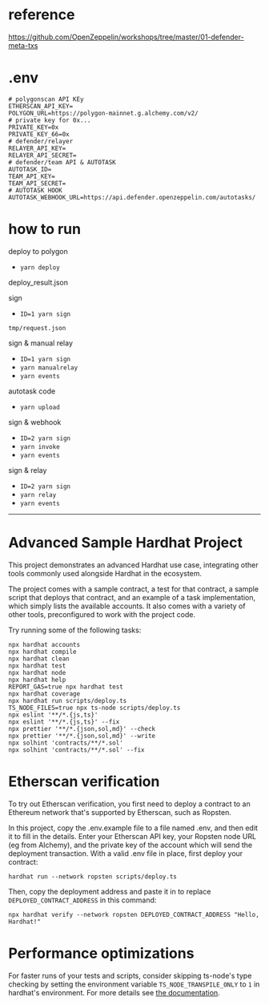 # reference

https://github.com/OpenZeppelin/workshops/tree/master/01-defender-meta-txs


# .env

```
# polygonscan API KEy
ETHERSCAN_API_KEY=
POLYGON_URL=https://polygon-mainnet.g.alchemy.com/v2/
# private key for 0x...
PRIVATE_KEY=0x
PRIVATE_KEY_66=0x
# defender/relayer
RELAYER_API_KEY=
RELAYER_API_SECRET=
# defender/team API & AUTOTASK
AUTOTASK_ID=
TEAM_API_KEY=
TEAM_API_SECRET=
# AUTOTASK HOOK
AUTOTASK_WEBHOOK_URL=https://api.defender.openzeppelin.com/autotasks/
```


# how to run 

deploy  to polygon
- `yarn deploy`

deploy_result.json

sign 
- `ID=1 yarn sign`

`tmp/request.json`

sign & manual relay
- `ID=1 yarn sign`
- `yarn manualrelay`
- `yarn events`

autotask code
- `yarn upload`

sign & webhook
- `ID=2 yarn sign`
- `yarn invoke`
- `yarn events`

sign & relay
- `ID=2 yarn sign`
- `yarn relay`
- `yarn events`


---




# Advanced Sample Hardhat Project

This project demonstrates an advanced Hardhat use case, integrating other tools commonly used alongside Hardhat in the ecosystem.

The project comes with a sample contract, a test for that contract, a sample script that deploys that contract, and an example of a task implementation, which simply lists the available accounts. It also comes with a variety of other tools, preconfigured to work with the project code.

Try running some of the following tasks:

```shell
npx hardhat accounts
npx hardhat compile
npx hardhat clean
npx hardhat test
npx hardhat node
npx hardhat help
REPORT_GAS=true npx hardhat test
npx hardhat coverage
npx hardhat run scripts/deploy.ts
TS_NODE_FILES=true npx ts-node scripts/deploy.ts
npx eslint '**/*.{js,ts}'
npx eslint '**/*.{js,ts}' --fix
npx prettier '**/*.{json,sol,md}' --check
npx prettier '**/*.{json,sol,md}' --write
npx solhint 'contracts/**/*.sol'
npx solhint 'contracts/**/*.sol' --fix
```

# Etherscan verification

To try out Etherscan verification, you first need to deploy a contract to an Ethereum network that's supported by Etherscan, such as Ropsten.

In this project, copy the .env.example file to a file named .env, and then edit it to fill in the details. Enter your Etherscan API key, your Ropsten node URL (eg from Alchemy), and the private key of the account which will send the deployment transaction. With a valid .env file in place, first deploy your contract:

```shell
hardhat run --network ropsten scripts/deploy.ts
```

Then, copy the deployment address and paste it in to replace `DEPLOYED_CONTRACT_ADDRESS` in this command:

```shell
npx hardhat verify --network ropsten DEPLOYED_CONTRACT_ADDRESS "Hello, Hardhat!"
```

# Performance optimizations

For faster runs of your tests and scripts, consider skipping ts-node's type checking by setting the environment variable `TS_NODE_TRANSPILE_ONLY` to `1` in hardhat's environment. For more details see [the documentation](https://hardhat.org/guides/typescript.html#performance-optimizations).
